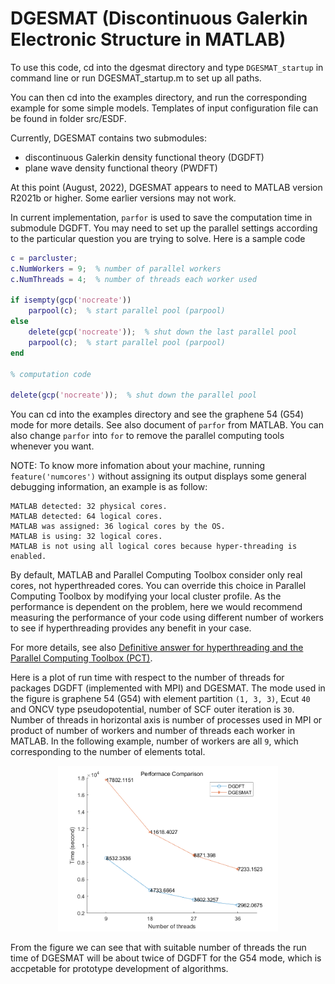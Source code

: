 DGESMAT (Discontinuous Galerkin Electronic Structure in MATLAB)
==============

To use this code, cd into the dgesmat directory and type `DGESMAT_startup`
in command line or run DGESMAT_startup.m to set up all paths.

You can then cd into the examples directory, and run the corresponding 
example for some simple models. Templates of input configuration file can 
be found in folder src/ESDF.

Currently, DGESMAT contains two submodules:
- discontinuous Galerkin density functional theory (DGDFT)
- plane wave density functional theory (PWDFT)

At this point (August, 2022), DGESMAT appears to need to MATLAB version 
R2021b or higher. Some earlier versions may not work. 

In current implementation, `parfor` is used to save the computation time in 
submodule DGDFT. You may need to set up the parallel settings according to 
the particular question you are trying to solve. Here is a sample code

``` matlab
c = parcluster;
c.NumWorkers = 9;  % number of parallel workers
c.NumThreads = 4;  % number of threads each worker used

if isempty(gcp('nocreate'))
    parpool(c);  % start parallel pool (parpool)
else
    delete(gcp('nocreate'));  % shut down the last parallel pool
    parpool(c);  % start parallel pool (parpool)
end

% computation code

delete(gcp('nocreate'));  % shut down the parallel pool
```

You can cd into the examples directory and see the graphene 54 (G54) mode 
for more details. See also document of `parfor` from MATLAB. You can also
change `parfor` into `for` to remove the parallel computing tools whenever 
you want.

NOTE: To know more infomation about your machine, running `feature('numcores')` 
without assigning its output displays some general debugging information, 
an example is as follow:

```
MATLAB detected: 32 physical cores.
MATLAB detected: 64 logical cores.
MATLAB was assigned: 36 logical cores by the OS.
MATLAB is using: 32 logical cores.
MATLAB is not using all logical cores because hyper-threading is enabled.
```

By default, MATLAB and Parallel Computing Toolbox consider only real cores, 
not hyperthreaded cores. You can override this choice in Parallel Computing 
Toolbox by modifying your local cluster profile.
As the performance is dependent on the problem, here we would recommend 
measuring the performance of your code using different number of workers to 
see if hyperthreading provides any benefit in your case. 

For more details, see also [Definitive answer for hyperthreading and the Parallel Computing Toolbox (PCT)](https://www.mathworks.com/matlabcentral/answers/80129-definitive-answer-for-hyperthreading-and-the-parallel-computing-toolbox-pct#answer_89845).

Here is a plot of run time with respect to the number of threads for 
packages DGDFT (implemented with MPI) and DGESMAT. The mode used in the 
figure is graphene 54 (G54) with element partition `(1, 3, 3)`, Ecut `40` 
and ONCV type pseudopotential, number of SCF outer iteration is `30`. 
Number of threads in horizontal axis is number of processes used in MPI 
or product of number of workers and number of threads each worker in MATLAB. 
In the following example, number of workers are all `9`, which corresponding 
to the number of elements total. 

<center>
<img src="./doc/figure/performace_comparison.png" width="70%">
</center>

From the figure we can see that with suitable number of threads the run time 
of DGESMAT will be about twice of DGDFT for the G54 mode, which is accpetable 
for prototype development of algorithms.